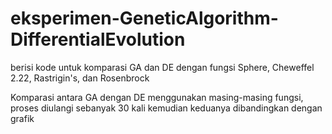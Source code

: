 # eksperimen-GeneticAlgorithm-DifferentialEvolution
berisi kode untuk komparasi GA dan DE dengan fungsi Sphere, Cheweffel 2.22, Rastrigin's, dan Rosenbrock

Komparasi antara GA dengan DE menggunakan masing-masing fungsi, proses diulangi sebanyak 30 kali kemudian keduanya dibandingkan dengan grafik
